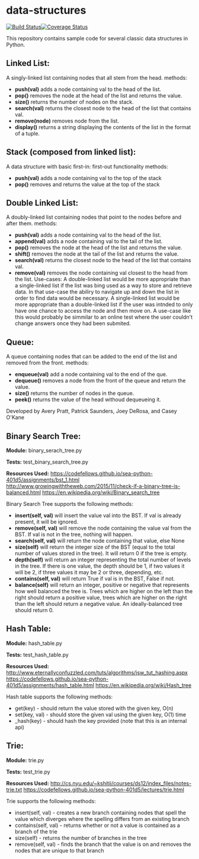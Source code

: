 # data-structures

[![Build Status](https://travis-ci.org/AveryPratt/data-structures.svg?branch=bst_remove)](https://travis-ci.org/AveryPratt/data-structures)[![Coverage Status](https://coveralls.io/repos/github/AveryPratt/data-structures/badge.svg)](https://coveralls.io/github/AveryPratt/data-structures)

This repository contains sample code for several classic data structures in Python.

## Linked List:
A singly-linked list containing nodes that all stem from the head.
methods:
- **push(val)**
    adds a node containing val to the head of the list.
- **pop()**
    removes the node at the head of the list and returns the value.
- **size()**
    returns the number of nodes on the stack.
- **search(val)**
    returns the closest node to the head of the list that contains val.
- **remove(node)**
    removes node from the list.
- **display()**
    returns a string displaying the contents of the list in the format of a tuple.

## Stack (composed from linked list):
A data structure with basic first-in: first-out functionality
methods:
- **push(val)**
    adds a node containing val to the top of the stack
- **pop()**
    removes and returns the value at the top of the stack

## Double Linked List:
A doubly-linked list containing nodes that point to the nodes before and after them.
methods:
- **push(val)**
    adds a node containing val to the head of the list.
- **append(val)**
    adds a node containing val to the tail of the list.
- **pop()**
    removes the node at the head of the list and returns the value.
- **shift()**
    removes the node at the tail of the list and returns the value.
- **search(val)**
    returns the closest node to the head of the list that contains val.
- **remove(val)**
    removes the node containing val closest to the head from the list.
Use-cases:
        A double-linked list would be more appropriate than a single-linked list if the list was bing used
    as a way to store and retrieve data. In that use-case the abiliry to navigate up and down the list in order to find data would be necessary. A single-linked list would be more appropriate than a double-linked list if the user was intnded to only have one chance to access the node and then move on. A use-case like this would probably be simmilar to an online test where the user couldn't change answers once they had been submited.

## Queue:
A queue containing nodes that can be added to the end of the list and removed from the front.
methods:
- **enqueue(val)**
    add a node containing val to the end of the que.
- **dequeue()**
    removes a node from the front of the queue and return the value.
- **size()**
    returns the number of nodes in the queue.
- **peek()**
    returns the value of the head withoud dequeueing it.

Developed by Avery Pratt, Patrick Saunders, Joey DeRosa, and Casey O'Kane


## Binary Search Tree:

**Module:** binary_serach_tree.py

**Tests:** test_binary_search_tree.py

**Resources Used:** 
https://codefellows.github.io/sea-python-401d5/assignments/bst_1.html
http://www.growingwiththeweb.com/2015/11/check-if-a-binary-tree-is-balanced.html
https://en.wikipedia.org/wiki/Binary_search_tree

Binary Search Tree supports the following methods:

- **insert(self, val)** 
    will insert the value val into the BST. If val is already present, it will be ignored.
- **remove(self, val)** 
    will remove the node containing the value val from the BST. If val is not in the tree, nothing will happen.
- **search(self, val)**
    will return the node containing that value, else None
- **size(self)**
    will return the integer size of the BST (equal to the total number of values stored in the tree). It will return 0 if the tree is empty.
- **depth(self)**
    will return an integer representing the total number of levels in the tree. If there is one value, the depth should be 1, if two values it will be 2, if three values it may be 2 or three, depending, etc.
- **contains(self, val)**
    will return True if val is in the BST, False if not.
- **balance(self)**
    will return an integer, positive or negative that represents how well balanced the tree is. Trees which are higher on the left than the right should return a positive value, trees which are higher on the right than the left should return a negative value. An ideally-balanced tree should return 0.


## Hash Table:

**Module:** hash_table.py

**Tests:** test_hash_table.py

**Resources Used:** 
http://www.eternallyconfuzzled.com/tuts/algorithms/jsw_tut_hashing.aspx
https://codefellows.github.io/sea-python-401d5/assignments/hash_table.html
https://en.wikipedia.org/wiki/Hash_tree

Hash table supports the following methods:

- get(key) - should return the value stored with the given key, O(n)
- set(key, val) - should store the given val using the given key, O(1) time
- _hash(key) - should hash the key provided (note that this is an internal api)


## Trie:

**Module:** trie.py

**Tests:** test_trie.py

**Resources Used:** 
http://cs.nyu.edu/~kshitij/courses/ds12/index_files/notes-trie.txt
https://codefellows.github.io/sea-python-401d5/lectures/trie.html

Trie supports the following methods:

- insert(self, val) - creates a new branch containing nodes that spell the value which diverges where the spelling differs from an existing branch
- contains(self, val) - returns whether or not a value is contained as a branch of the trie
- size(self) - returns the number of branches in the tree
- remove(self, val) - finds the branch that the value is on and removes the nodes that are unique to that branch